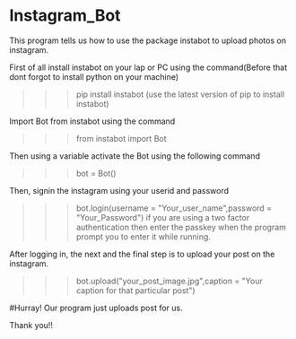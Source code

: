 # Instagram_Bot
This program tells us how to use the package instabot to upload photos on instagram.

First of all install instabot on your lap or PC using the command(Before that dont forgot to install python on your machine)
>>>pip install instabot
(use the latest version of pip to install instabot)

Import Bot from instabot using the command
>>>from instabot import Bot

Then using a variable activate the Bot using the following command
>>>bot = Bot()

Then, signin the instagram using your userid and password
>>>bot.login(username = "Your_user_name",password = "Your_Password")
if you are using a two factor authentication then enter the passkey when the program prompt you to enter it while running.

After logging in, the next and the final step is to upload your post on the instagram.
>>>bot.upload("your_post_image.jpg",caption = "Your caption for that particular post")

#Hurray! Our program just uploads post for us.

Thank you!!
